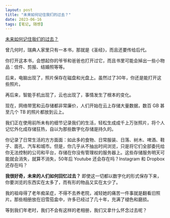 ```yaml
---
layout: post
title: "未来如何记住我们的过去？"
date: 2023-06-16
tags: [笔记, 随想]
---
```


[未来如何记住我们的过去？](https://www.datagubbe.se/fleeting/)

曾几何时，瑞典人家里只有一本书，那就是《圣经》，而且还要传给后代。

你打开这本书，会想起你的爷爷和爸爸也打开过它，而且书里可能会掉出一些小物品：信件、剪报、结婚照等等。

后来，电脑出现了，照片保存在磁盘和光盘上。虽然过了30年，你还是能打开这些照片。

再后来，智能手机出现了，云也出现了，事情发生了根本的变化。

现在，网络带宽和云存储都非常廉价，人们开始在云上存储大量数据，数百 GB 甚至几个 TB 的照片都放到云上。

我们正在使用前所未有的细节记录我们的生活，轻松生成成千上万张照片，将个人记忆外化成存储狂热，自以为那些数字化存储是持久的。

你记录了日常生活的方方面面：如此多的食物、日常服装、日落、树木、啤酒、鞋子、面孔、汽车和城市。但是，你几乎从不抽出时间浏览，只是将它们全部委托给你无法控制的公司和平台，存储在你没有管理权的服务器上。这些存储服务明天可能就会消失，就算不消失，50年后 Youtube 还会存在吗？Instagram 和 Dropbox 还存在吗？

**我很好奇，未来的人们如何回忆过去？** 即使这一切都以数字化的形式保存下来，你要浏览的东西实在太多了，而有形的物品又实在太少了。

我的祖母得了老年痴呆症，不得不去养老院，减轻她的痛苦一件事就是翻看旧照片。那些相册放在旧雪茄盒中，许多已经过了几十年，充满了褪色和磨损。

等到我们年老时，我们不会有这样的老相册，我们又拿什么怀念过去呢？